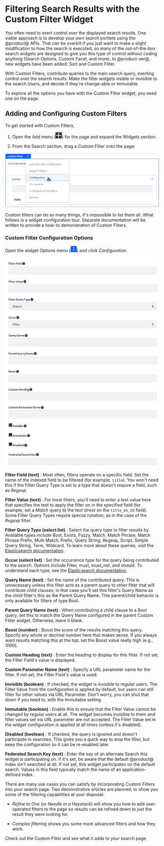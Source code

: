 # Filtering Search Results with the Custom Filter Widget

You often need to exert control over the displayed search results. One viable
approach is to develop your own search portlets using the @product@ APIs. That
can be overkill if you just want to make a slight modification to how the search
is executed, so many of the out-of-the-box search widgets are designed to give
you this type of control without coding anything (Search Options, Custom Facet,
and more). In @product-ver@, new widgets have been added: Sort and Custom
Filter.

With Custom Filters, contribute queries to the main search query, exerting
control over the search results. Make the filter widgets visible or invisible to
the search Users, and decide if they're change-able or immutable.

To explore all the options you have with the Custom Filter widget, you need one
on the page.

## Adding and Configuring Custom Filters

To get started with Custom Filters,

1. Open the Add menu (![Add](../../images/icon-add-widget.png)) for the page and
   expand the Widgets section.

2.  From the Search section, drag a Custom Filter onto the page.

![Figure x: A custom filter has no impact until it's configured.](../../images/search-custom-filter.png)

Custom filters can do so many things, it's impossible to list them all. What
follows is a widget configuration tour. Separate documentation will be written
to provide a how-to demonstration of Custom Filters.

### Custom Filter Configuration Options

Open the widget Options menu (![Options](../../images/icon-app-options.png)) and
click _Configuration_.

![Figure x: Once the Custom Filter is added to the page, mold it like soft clay into the beautiful sculpture you've envisioned.](../../images/search-custom-filter-configuration.png)


**Filter Field (text)**
: Most often, filters operate on a specific field. Set the name of the indexed
field to be filtered (for example, `title`). You won't need this if the Filter
Query Type is set to a type that doesn't require a field, such as _Regexp_.

**Filter Value (text)**
: For most filters, you'll need to enter a text value here that specifies the
text to apply the filter on in the specified field (for example, set a _Match_
query to the text _street_ on the `title_en_US` field). Some Filter Query Types
require special notation, as in the case of the _Regexp_ filter. 

**Filter Query Type (select list)**
: Select the query type to filter results by. Available types include Bool,
Exists, Fuzzy, Match, Match Phrase, Match Phrase Prefix, Multi Match, Prefix,
Query String, Regexp, Script, Simple Query String, Term, Wildcard. To learn more
about these queries, visit the [Elasticsearch documentation](https://www.elastic.co/guide/en/elasticsearch/reference/6.5/query-dsl.html).

**Occur (select list)**
: Set the occurrence type for the query being contributed to the search. Options
include Filter, must, must_not, and should. To understand each type, see the
[Elasticsearch
documentation](https://www.elastic.co/guide/en/elasticsearch/reference/6.5/query-dsl-bool-query.html). 

**Query Name (text)**
: Set the name of the contributed query. This is unnecessary unless this filter
acts as a parent query to other filter that will contribute child clauses; in
that case you'll set this filter's Query Name as the child filter's this as the
Parent Query Name. This parent/child behavior is only available for filters of
type Bool.

**Parent Query Name (text)**
: When contributing a child clause to a Bool query, set this to match the Query
Name configured in the parent Custom Filter widget. Otherwise, leave it blank.

**Boost (number)**
: Boost the score of the results matching this query. Specify any whole or
decimal number here that makes sense. If you always want results matching this
at the top, set the Boost value really high (e.g., _1000_).

**Custom Heading (text)**
: Enter the heading to display for this filter. If not set, the Filter Field's
value is displayed.

**Custom Parameter Name (text)**
: Specify a URL parameter name for the filter. If not set, the Filter Field's
value is used.

**Invisible (boolean)**
: If checked, the widget is invisible to regular users. The Filter Value from
the configuration is applied by default, but users can still filter for other
values via URL Parameter. Don't worry, you can shut that down if you need to,
with the Immutable setting.

**Immutable (boolean)**
: Enable this to ensure that the Filter Value cannot be changed by regular users
at all. The widget becomes invisible to them _and_ filter values set via URL
parameter are not accepted. The Filter Value set in the widget configuration is
applied at all times (unless it's disabled).

**Disabled (boolean)**
: If checked, the query is ignored and doesn't participate in searches. This
gives you a quick way to stop the filter, but keep the configuration so it can
be re-enabled later.

**Federated Search Key (text)**
: Enter the key of an alternate Search this widget is participating on. If it's
set, be aware that the default @product@ index isn't searched at all. If not
set, this widget participates on the default search. Values in this field
typically match the name of an application-defined index.

There are many use cases you can satisfy by incorporating Custom Filters into
your search page. Two demonstrative articles are planned, to show you some of
the filtering capabilities at your disposal:

- _Refine to One_ (or _Needle in a Haystack_) will show you how to add
    user-operated filters to the page so results can be refined down to just the
    result they were looking for.

- _Complex filtering_ shows you some more advanced filters and how they work.

Check out the Custom Filter and see what it adds to your search page.

